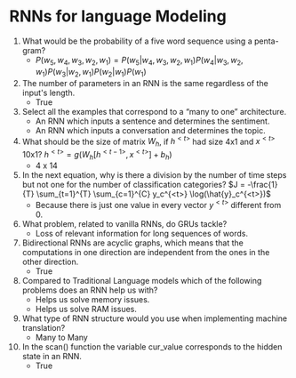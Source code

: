 # RNNs for language Modeling

1. What would be the probability of a five word sequence using a penta-gram?
   - $P(w_5, w_4, w_3, w_2, w_1) = P(w_5|w_4, w_3, w_2, w_1)P(w_4|w_3, w_2, w_1)P(w_3|w_2, w_1)P(w_2|w_1)P(w_1)$
2. The number of parameters in an RNN is the same regardless of the input's length.
   - True
3. Select all the examples that correspond to a “many to one” architecture.
   - An RNN which inputs a sentence  and determines the sentiment.
   - An RNN which inputs a conversation and determines the topic.
4. What should be the size of matrix $W_h$, if $h^{<t>}$ had size 4x1 and $x^{<t>}$ 10x1? $h^{<t>} = g(W_h [h^{<t-1>}, x^{<t>}] + b_h)$
   - 4 x 14
5. In the next equation, why is there a division by the number of time steps but not one for the number of classification categories? $J = -\frac{1}{T} \sum_{t=1}^{T} \sum_{c=1}^{C} y_c^{<t>} \log(\hat{y}_c^{<t>})$
   - Because there is just one value in every vector $y^{<t>}$ different from 0.
6. What problem, related to vanilla RNNs,  do GRUs tackle?
   - Loss of relevant information for long sequences of words.
7. Bidirectional RNNs are acyclic graphs, which means that the computations in one direction are independent from the ones in the other direction.
   - True
8. Compared to Traditional Language models which of the following problems does an RNN help us with?
   - Helps us solve memory issues.
   - Helps us solve RAM issues.
9. What type of RNN structure would you use when implementing machine translation?
    - Many to Many
10. In the scan() function the variable cur_value corresponds to the hidden state in an RNN.
    - True
